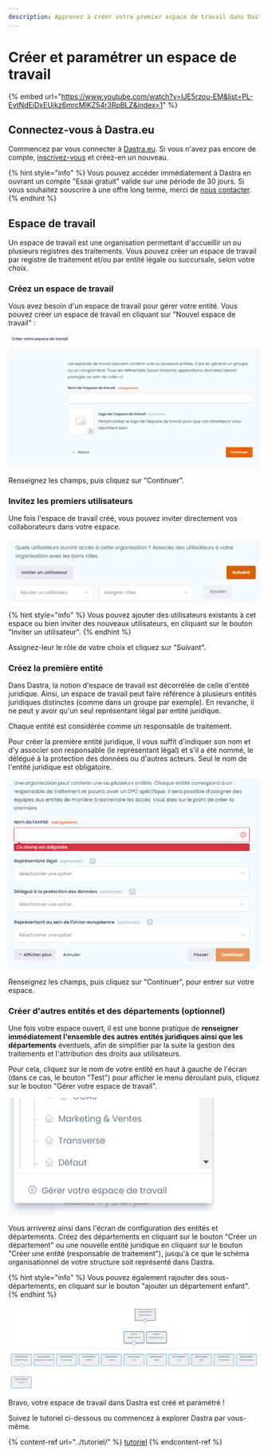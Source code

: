 ```yaml
---
description: Apprenez à créer votre premier espace de travail dans Dastra.
---
```


# Créer et paramétrer un espace de travail



{% embed url="https://www.youtube.com/watch?v=IJE5rzou-EM&list=PL-EvtNdEiDxEUikz6mrcMlKZ54r3RpBLZ&index=1" %}

## Connectez-vous à Dastra.eu&#x20;

Commencez par vous connecter à [Dastra.eu](https://www.dastra.eu/). Si vous n'avez pas encore de compte, [inscrivez-vous](https://app.dastra.eu/signup) et créez-en un nouveau.

{% hint style="info" %}
Vous pouvez accéder immédiatement à Dastra en ouvrant un compte "Essai gratuit" valide sur une période de 30 jours. Si vous souhaitez souscrire à une offre long terme,  merci de [nous contacter](https://www.dastra.eu/fr/contact?type=quote).
{% endhint %}

## Espace de travail

Un espace de travail est une organisation permettant d'accueillir un ou plusieurs registres des traitements. Vous pouvez créer un espace de travail par registre de traitement et/ou par entité légale ou succursale, selon votre choix.

### Créez un espace de travail

Vous avez besoin d'un espace de travail pour gérer votre entité. Vous pouvez créer un espace de travail en cliquant sur "Nouvel espace de travail" :

&#x20;

![](<../../.gitbook/assets/image (181).png>)

Renseignez les champs, puis cliquez sur "Continuer".

### Invitez les premiers utilisateurs

Une fois l'espace de travail créé, vous pouvez inviter directement vos collaborateurs dans votre espace.&#x20;

![](<../../.gitbook/assets/image (129).png>)

{% hint style="info" %}
Vous pouvez ajouter des utilisateurs existants à cet espace ou bien inviter des nouveaux utilisateurs, en cliquant sur le bouton "Inviter un utilisateur".
{% endhint %}

Assignez-leur le rôle de votre choix et cliquez sur "Suivant".

### Créez la première entité&#x20;

Dans Dastra, la notion d'espace de travail est décorrélée de celle d'entité juridique. Ainsi, un espace de travail peut faire référence à plusieurs entités juridiques distinctes (comme dans un groupe par exemple). En revanche, il ne peut y avoir qu'un seul représentant légal par entité juridique.

Chaque entité est considérée comme un responsable de traitement.&#x20;

Pour créer la première entité juridique, il vous suffit d'indiquer son nom et d'y associer son responsable (le représentant légal) et s'il a été nommé, le délégué à la protection des données ou d'autres acteurs. Seul le nom de l'entité juridique est obligatoire.

![](<../../.gitbook/assets/image (126).png>)

Renseignez les champs, puis cliquez sur "Continuer", pour entrer sur votre espace.

### Créer d'autres entités et des départements (optionnel)

Une fois votre espace ouvert, il est une bonne pratique de **renseigner immédiatement l'ensemble des autres entités juridiques ainsi que les départements** éventuels, afin de simplifier par la suite la gestion des traitements et l'attribution des droits aux utilisateurs.

Pour cela, cliquez sur le nom de votre entité en haut à gauche de l'écran (dans ce cas, le bouton "Test") pour afficher le menu déroulant puis, cliquez sur le bouton "Gérer votre espace de travail".

![](<../../.gitbook/assets/image (182).png>)

Vous arriverez ainsi dans l'écran de configuration des entités et départements. Créez des départements en cliquant sur le bouton "Créer un département" ou une nouvelle entité juridique en cliquant sur le bouton "Créer une entité (responsable de traitement"), jusqu'à ce que le schéma organisationnel de votre structure soit représenté dans Dastra.

{% hint style="info" %}
Vous pouvez également rajouter des sous-départements, en cliquant sur le bouton "ajouter un département enfant".
{% endhint %}

![La vision "Organigramme" générée dans Dastra.](<../../.gitbook/assets/image (128).png>)

Bravo, votre espace de travail dans Dastra est créé et paramétré !&#x20;

Suivez le tutoriel ci-dessous ou commencez à explorer Dastra par vous-même.&#x20;

{% content-ref url="../tutoriel/" %}
[tutoriel](../tutoriel/)
{% endcontent-ref %}










